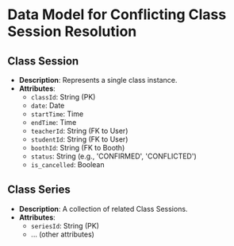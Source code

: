 # Data Model for Conflicting Class Session Resolution

## Class Session

- **Description**: Represents a single class instance.
- **Attributes**:
  - `classId`: String (PK)
  - `date`: Date
  - `startTime`: Time
  - `endTime`: Time
  - `teacherId`: String (FK to User)
  - `studentId`: String (FK to User)
  - `boothId`: String (FK to Booth)
  - `status`: String (e.g., 'CONFIRMED', 'CONFLICTED')
  - `is_cancelled`: Boolean

## Class Series

- **Description**: A collection of related Class Sessions.
- **Attributes**:
  - `seriesId`: String (PK)
  - ... (other attributes)
